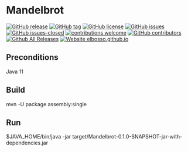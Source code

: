 # Mandelbrot

<!---
[![start with why](https://img.shields.io/badge/start%20with-why%3F-brightgreen.svg?style=flat)](http://www.ted.com/talks/simon_sinek_how_great_leaders_inspire_action)
--->
[![GitHub release](https://img.shields.io/github/release/elbosso/mandelbrot/all.svg?maxAge=1)](https://GitHub.com/elbosso/mandelbrot/releases/)
[![GitHub tag](https://img.shields.io/github/tag/elbosso/mandelbrot.svg)](https://GitHub.com/elbosso/mandelbrot/tags/)
[![GitHub license](https://img.shields.io/github/license/elbosso/mandelbrot.svg)](https://github.com/elbosso/mandelbrot/blob/master/LICENSE)
[![GitHub issues](https://img.shields.io/github/issues/elbosso/mandelbrot.svg)](https://GitHub.com/elbosso/mandelbrot/issues/)
[![GitHub issues-closed](https://img.shields.io/github/issues-closed/elbosso/mandelbrot.svg)](https://GitHub.com/elbosso/mandelbrot/issues?q=is%3Aissue+is%3Aclosed)
[![contributions welcome](https://img.shields.io/badge/contributions-welcome-brightgreen.svg?style=flat)](https://github.com/elbosso/mandelbrot/issues)
[![GitHub contributors](https://img.shields.io/github/contributors/elbosso/mandelbrot.svg)](https://GitHub.com/elbosso/mandelbrot/graphs/contributors/)
[![Github All Releases](https://img.shields.io/github/downloads/elbosso/mandelbrot/total.svg)](https://github.com/elbosso/mandelbrot)
[![Website elbosso.github.io](https://img.shields.io/website-up-down-green-red/https/elbosso.github.io.svg)](https://elbosso.github.io/)

## Preconditions

Java 11

## Build
mvn -U package assembly:single

## Run
$JAVA_HOME/bin/java -jar target/Mandelbrot-0.1.0-SNAPSHOT-jar-with-dependencies.jar
